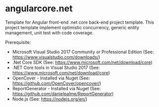 # angularcore.net
Template for Angular front-end .net core back-end project template. 
This project template implement optimistic concurrency, generic entity management, unit test with code coverage.

Prerequisite:
- Microsoft Visual Studio 2017 Community or Professional Edition (See: https://www.visualstudio.com/downloads/)
- .Net Core SDK (See: https://www.microsoft.com/net/download/core)
- .NET Core tools in Visual Studio 2017 (See: https://www.microsoft.com/net/download/core)
- OpenCover - Installed via Nuget (See: https://github.com/OpenCover/opencover/)
- ReportGenerator - Installed via Nuget (See: https://github.com/danielpalme/ReportGenerator)
- Node.js  (See: https://nodejs.org/en/)
